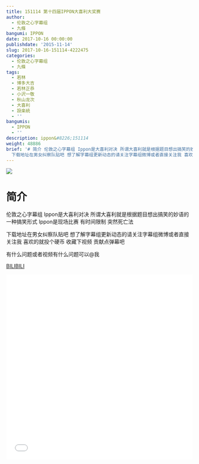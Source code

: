 ```yaml
---
title: 151114 第十四届IPPON大喜利大奖赛
author:
  - 伦敦之心字幕组
  - 九條
bangumi: IPPON
date: 2017-10-16 00:00:00
publishdate: '2015-11-14'
slug: 2017-10-16-151114-4222475
categories:
  - 伦敦之心字幕组
  - 九條
tags:
  - 若林
  - 博多大吉
  - 若林正恭
  - 小沢一敬
  - 秋山龙次
  - 大喜利
  - 設楽統
  - ''
bangumis:
  - IPPON
  - ''
description: ippon&#8226;151114
weight: 48886
brief: '# 简介 伦敦之心字幕组 Ippon是大喜利对决 所谓大喜利就是根据题目想出搞笑的妙语的一种搞笑形式 Ippon是现场比赛 有时间限制 突然死亡法
  下载地址在男女纠察队贴吧 想了解字幕组更新动态的请关注字幕组微博或者直接关注我 喜欢的就投个硬币 收藏下视频 贡献点弹幕吧 有什么问题或者视频有什么问题可以@我'
---
```


![](https://i.imgur.com/KObuswf.jpg)

# 简介  
伦敦之心字幕组 Ippon是大喜利对决 所谓大喜利就是根据题目想出搞笑的妙语的一种搞笑形式 Ippon是现场比赛 有时间限制 突然死亡法 


下载地址在男女纠察队贴吧 想了解字幕组更新动态的请关注字幕组微博或者直接关注我 喜欢的就投个硬币 收藏下视频 贡献点弹幕吧


有什么问题或者视频有什么问题可以@我

  [BILIBILI](https://www.bilibili.com/video/av4222475/)


<div class="vcontainer">  <iframe class='video' src="//www.bilibili.com/blackboard/player.html?aid=4222475" width="100%" height="500" frameborder="0" allowfullscreen="allowfullscreen"></iframe></div>
